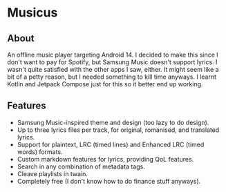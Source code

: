 # Musicus

## About
An offline music player targeting Android 14. I decided to make this since I don't want to pay for Spotify, but Samsung Music doesn't support lyrics. I wasn't quite satisfied with the other apps I saw, either. It might seem like a bit of a petty reason, but I needed something to kill time anyways. I learnt Kotlin and Jetpack Compose just for this so it better end up working.

## Features
 - Samsung Music-inspired theme and design (too lazy to do design).
 - Up to three lyrics files per track, for original, romanised, and translated lyrics.
 - Support for plaintext, LRC (timed lines) and Enhanced LRC (timed words) formats.
 - Custom markdown features for lyrics, providing QoL features.
 - Search in any combination of metadata tags.
 - Cleave playlists in twain.
 - Completely free (I don't know how to do finance stuff anyways).
